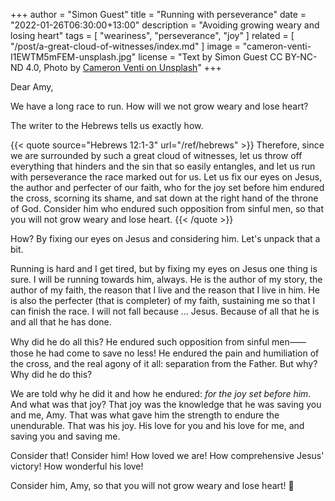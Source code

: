 +++
author = "Simon Guest"
title = "Running with perseverance"
date = "2022-01-26T06:30:00+13:00"
description = "Avoiding growing weary and losing heart"
tags = [ "weariness", "perseverance", "joy" ]
related = [ "/post/a-great-cloud-of-witnesses/index.md" ]
image = "cameron-venti-I1EWTM5mFEM-unsplash.jpg"
license = "Text by Simon Guest CC BY-NC-ND 4.0, Photo by [Cameron Venti on Unsplash](https://unsplash.com/photos/I1EWTM5mFEM)"
+++

Dear Amy,

We have a long race to run. How will we not grow weary and lose heart?

The writer to the Hebrews tells us exactly how.

{{< quote source="Hebrews 12:1-3" url="/ref/hebrews" >}}
Therefore, since we are surrounded by such a great cloud of witnesses, let us throw off everything that hinders and the sin that so easily entangles, and let us run with perseverance the race marked out for us. Let us fix our eyes on Jesus, the author and perfecter of our faith, who for the joy set before him endured the cross, scorning its shame, and sat down at the right hand of the throne of God. Consider him who endured such opposition from sinful men, so that you will not grow weary and lose heart.
{{< /quote >}}

How? By fixing our eyes on Jesus and considering him. Let's unpack that a bit.

Running is hard and I get tired, but by fixing my eyes on Jesus one thing is sure. I will be running towards him, always. He is the author of my story, the author of my faith, the reason that I live and the reason that I live in him. He is also the perfecter (that is completer) of my faith, sustaining me so that I can finish the race. I will not fall because ... Jesus. Because of all that he is and all that he has done.

Why did he do all this? He endured such opposition from sinful men⸺those he had come to save no less! He endured the pain and humiliation of the cross, and the real agony of it all: separation from the Father. But why? Why did he do this?

We are told why he did it and how he endured: _for the joy set before him_. And what was that joy? That joy was the knowledge that he was saving you and me, Amy. That was what gave him the strength to endure the unendurable. That was his joy. His love for you and his love for me, and saving you and saving me.

Consider that! Consider him! How loved we are! How comprehensive Jesus' victory! How wonderful his love!

Consider him, Amy, so that you will not grow weary and lose heart! 🙏
